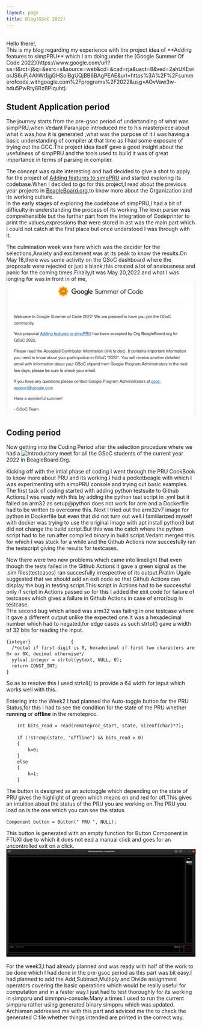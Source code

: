 ```yaml
---
layout: page
title: Blog(GSoC 2022)
---
```

<br>
Hello there!,<br>
This is my blog regarding my experience with the project idea of **Adding features to simpPRU** which I am doing under the [Google Summer Of Code 2022](https://www.google.com/url?sa=t&rct=j&q=&esrc=s&source=web&cd=&cad=rja&uact=8&ved=2ahUKEwiorJS6uPj4AhWt1jgGHSoIBgUQjBB6BAgPEAE&url=https%3A%2F%2Fsummerofcode.withgoogle.com%2Fprograms%2F2022&usg=AOvVaw3w-bdu5PwRty8BzBPIquht).<br>

## Student Application period
The journey starts from the pre-gsoc period of undertanding of what was simpPRU,when Vedant Paranjape introduced me to his masterpiece about what it was,how it is generated ,what was the purpose of it.I was having a basic understanding of compiler at that time as I had some exposure of trying out the GCC.The project idea itself gave a good insight about the usefulness of simpPRU and the tools used to build it was of great importance in terms of parsing in compiler.<br>

The concept was quite interesting and had decided to give a shot to apply for the project of [Adding features to simpPRU](https://github.com/VedantParanjape/simpPRU) and started exploring its codebase.When I decided to go for this project,I read about the previous year projects in [BeagleBoard.org](https://beagleboard.org/),to know more about the Organization and its working culture.<br>
In the early stages of exploring the codebase of simpPRU,I had a bit of difficulty in understanding the process of its working.The lexer,parser was comprehensible but the further part from the integration of Codeprinter to print the values,expressions that were stored in ast was the main part which I could not catch at the first place but once understood I was through with it.<br>

The culmination week was here which was the decider for the selections,Anxiety and excitement was at its peak to know the results.On May 18,there was some activity on the GSoC dashboard where the proposals were rejected or just a blank,this created a lot of anxiousness and panic for the coming times.Finally,it was May 20,2022 and what I was longing for was in front in of me,![Acceptance](/assets/acceptance.jpeg)<br> 



## Coding period
Now getting into the Coding Period after the selection procedure where we had a ![Introductory meet](https://www.google.com/url?sa=t&rct=j&q=&esrc=s&source=web&cd=&cad=rja&uact=8&ved=2ahUKEwjdk-aDuPj4AhWdxjgGHap5BeQQtwJ6BAgGEAI&url=https%3A%2F%2Fwww.youtube.com%2Fwatch%3Fv%3D8FW5SziGzD4&usg=AOvVaw0sWnEWysJjN4OQqplzd57V) for all the GSoC students of the current year 2022 in BeagleBoard.Org.<br>

Kicking off with the intial phase of coding I went through the PRU CookBook to know more about PRU and its working.I had a pocketbeagle with which I was experimenting with simpPRU console and trying out basic examples.
The first task of coding started with adding python testsuite to Github Actions.I was ready with this by adding the python test script in .yml but it failed on arm32 as setup@python does not work for arm and a Dockerfile had to be written to overcome this.
Next I tried out the arm32v7 image for python in Dockerfile but even that did not turn out well.I familiarized myself with docker was trying to use the original image with apt install python3 but did not change the build script.But this was the catch where the python script had to be run after compiled binary in build script.Vedant merged this for which I was stuck for a while and the Github Actions now succesfully ran the testscript giving the results for testcases.<br>

Now there were two new problems which came into limelight that even though the tests failed in the Github Actions it gave a green signal as the .sim files(testcases) ran succesfully irrespective of its output.Pratim Ugale suggested that we should add an exit code so that Github Actions can display the bug in testing script.This script in Actions had to be successful only if script in Actions passed so for this I added the exit code for failure of testcases which gives a failure in Github Actions in case of error/bug in testcase.<br>
THe second bug which arised was arm32 was failing in one testcase where it gave a different output unlike the expected one.It was a hexadecimal number which had to negated,for edge cases as such strtol() gave a width of 32 bits for reading the input.
```
{integer}               {
  /*octal if first digit is 0, hexadecimal if first two characters are 0x or 0X, decimal otherwise*/
  yylval.integer = strtol(yytext, NULL, 0);
  return CONST_INT;
}
```

So as to resolve this I used strtoll() to provide a 64 width for input which works well with this.<br>

Entering into the Week2 I had planned the Auto-toggle button for the PRU Status,for this I had to see the condition for the state of the PRU whether **running** or **offline** in the remoteproc.<br>
```
    int bits_read = read(remoteproc_start, state, sizeof(char)*7);

    if (!strcmp(state, "offline") && bits_read > 0)
    {
        k=0;
    }
    else
    {
        k=1;
    }
```
The button is designed as an autotoggle which depending on the state of PRU gives the highlight of green which means on and red for off.This gives an intuition about the status of the PRU you are working on.The PRU you load on is the one which you can see the status.<br>
```
Component button = Button(" PRU ", NULL);
```

This button is generated with an empty function for Button Component in FTUXI due to which it does not eed a manual click and goes for an uncontrolled exit on a click.![PRU-STATUS](/assets/prustatus.jpg)<br>


For the week3,I had already planned and was ready with half of the work to be done which I had done in the pre-gsoc period as this part was bit easy.I had planned to add the Add,Subtract,Multiply and Divide assignment operators covering the basic operations which would be really useful for computation and in a faster way.I just had to test thoroughly for its working in simppru and simmpru-console.Many a times I used to run the current simppru rather using generated binary simppru which was updated.
Archisman addressed me with this part and adviced me the to check the generated C file whether things intended are printed in the correct way.

